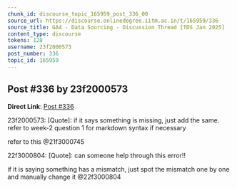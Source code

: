 ```yaml
---
chunk_id: discourse_topic_165959_post_336_00
source_url: https://discourse.onlinedegree.iitm.ac.in/t/165959/336
source_title: GA4 - Data Sourcing - Discussion Thread [TDS Jan 2025]
content_type: discourse
tokens: 128
username: 23f2000573
post_number: 336
topic_id: 165959
---
```


## Post #336 by 23f2000573

**Direct Link**: [Post #336](https://discourse.onlinedegree.iitm.ac.in/t/165959/336)

23f2000573:
[Quote]: 
if it says something is missing, just add the same. refer to week-2 question 1 for markdown syntax if necessary

refer to this @21f3000745

22f3000804:
[Quote]: 
can someone help through this error!!

if it is saying something has a mismatch, just spot the mismatch one by one and manually change it @22f3000804
